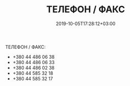 ﻿---
title: "ТЕЛЕФОН / ФАКС"
date: 2019-10-05T17:28:12+03:00
---

ТЕЛЕФОН / ФАКС:

* +380 44 486 06 38
* +380 44 486 06 33
* +380 44 486 02 38
* +380 44 585 32 18
* +380 44 585 32 17